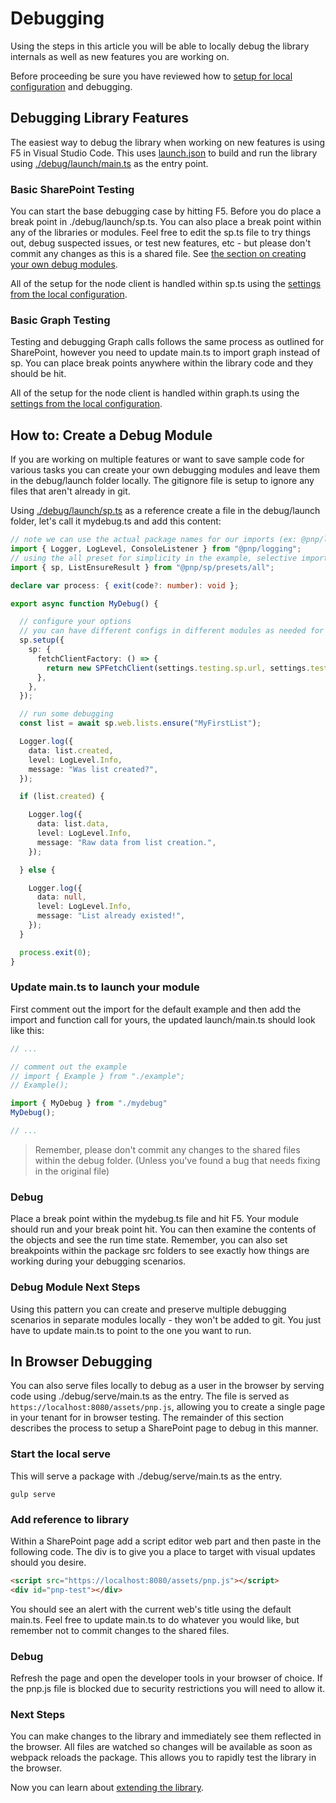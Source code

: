 # Debugging

Using the steps in this article you will be able to locally debug the library internals as well as new features you are working on.

Before proceeding be sure you have reviewed how to [setup for local configuration](./local-debug-configuration.md) and debugging.

## Debugging Library Features

The easiest way to debug the library when working on new features is using F5 in Visual Studio Code. This uses [launch.json](https://github.com/pnp/pnpjs/blob/master/.vscode/launch.json) to build and run the library using [./debug/launch/main.ts](https://github.com/pnp/pnpjs/blob/master/debug/launch/main.ts) as the entry point.

### Basic SharePoint Testing

You can start the base debugging case by hitting F5. Before you do place a break point in ./debug/launch/sp.ts. You can also place a break point within any of the libraries or modules. Feel free to edit the sp.ts file to try things out, debug suspected issues, or test new features, etc - but please don't commit any changes as this is a shared file. See [the section on creating your own debug modules](#how-to-create-a-debug-module).

All of the setup for the node client is handled within sp.ts using the [settings from the local configuration](./local-debug-configuration.md).

### Basic Graph Testing

Testing and debugging Graph calls follows the same process as outlined for SharePoint, however you need to update main.ts to import graph instead of sp. You can place break points anywhere within the library code and they should be hit.

All of the setup for the node client is handled within graph.ts using the [settings from the local configuration](./local-debug-configuration.md).

## How to: Create a Debug Module

If you are working on multiple features or want to save sample code for various tasks you can create your own debugging modules and leave them in the debug/launch folder locally. The gitignore file is setup to ignore any files that aren't already in git.

Using [./debug/launch/sp.ts](https://github.com/pnp/pnpjs/blob/master/debug/launch/sp.ts) as a reference create a file in the debug/launch folder, let's call it mydebug.ts and add this content:

```TypeScript
// note we can use the actual package names for our imports (ex: @pnp/logging)
import { Logger, LogLevel, ConsoleListener } from "@pnp/logging";
// using the all preset for simplicity in the example, selective imports work as expected
import { sp, ListEnsureResult } from "@pnp/sp/presets/all";

declare var process: { exit(code?: number): void };

export async function MyDebug() {

  // configure your options
  // you can have different configs in different modules as needed for your testing/dev work
  sp.setup({
    sp: {
      fetchClientFactory: () => {
        return new SPFetchClient(settings.testing.sp.url, settings.testing.sp.id, settings.testing.sp.secret);
      },
    },
  });

  // run some debugging
  const list = await sp.web.lists.ensure("MyFirstList");

  Logger.log({
    data: list.created,
    level: LogLevel.Info,
    message: "Was list created?",
  });

  if (list.created) {

    Logger.log({
      data: list.data,
      level: LogLevel.Info,
      message: "Raw data from list creation.",
    });

  } else {

    Logger.log({
      data: null,
      level: LogLevel.Info,
      message: "List already existed!",
    });
  }

  process.exit(0);
}
```

### Update main.ts to launch your module

First comment out the import for the default example and then add the import and function call for yours, the updated launch/main.ts should look like this:

```TypeScript
// ...

// comment out the example
// import { Example } from "./example";
// Example();

import { MyDebug } from "./mydebug"
MyDebug();

// ...
```

> Remember, please don't commit any changes to the shared files within the debug folder. (Unless you've found a bug that needs fixing in the original file)

### Debug

Place a break point within the mydebug.ts file and hit F5. Your module should run and your break point hit. You can then examine the contents of the objects and see the run time state. Remember, you can also set breakpoints within the package src folders to see exactly how things are working during your debugging scenarios.

### Debug Module Next Steps

Using this pattern you can create and preserve multiple debugging scenarios in separate modules locally - they won't be added to git. You just have to update main.ts to point to the one you want to run.

## In Browser Debugging

You can also serve files locally to debug as a user in the browser by serving code using ./debug/serve/main.ts as the entry. The file is served as `https://localhost:8080/assets/pnp.js`, allowing you to create a single page in your tenant for in browser testing. The remainder of this section describes the process to setup a SharePoint page to debug in this manner.

### Start the local serve

This will serve a package with ./debug/serve/main.ts as the entry.

`gulp serve`

### Add reference to library

Within a SharePoint page add a script editor web part and then paste in the following code. The div is to give you a place to target with visual updates should you desire.

```HTML
<script src="https://localhost:8080/assets/pnp.js"></script>
<div id="pnp-test"></div>
```

You should see an alert with the current web's title using the default main.ts. Feel free to update main.ts to do whatever you would like, but remember not to commit changes to the shared files.

### Debug

Refresh the page and open the developer tools in your browser of choice. If the pnp.js file is blocked due to security restrictions you will need to allow it.

### Next Steps

You can make changes to the library and immediately see them reflected in the browser. All files are watched so changes will be available as soon as webpack reloads the package. This allows you to rapidly test the library in the browser.

Now you can learn about [extending the library](./extending-the-library.md).
